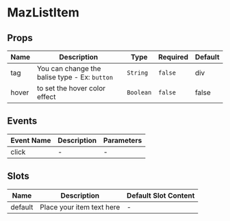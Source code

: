 # MazListItem

## Props

<!-- @vuese:MazListItem:props:start -->
|Name|Description|Type|Required|Default|
|---|---|---|---|---|
|tag|You can change the balise type - Ex: `button`|`String`|`false`|div|
|hover|to set the hover color effect|`Boolean`|`false`|false|

<!-- @vuese:MazListItem:props:end -->


## Events

<!-- @vuese:MazListItem:events:start -->
|Event Name|Description|Parameters|
|---|---|---|
|click|-|-|

<!-- @vuese:MazListItem:events:end -->


## Slots

<!-- @vuese:MazListItem:slots:start -->
|Name|Description|Default Slot Content|
|---|---|---|
|default|Place your item text here|-|

<!-- @vuese:MazListItem:slots:end -->


